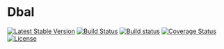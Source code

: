 # Dbal

[![Latest Stable Version](https://poser.pugx.org/harmonyio/dbal/v/stable)](https://packagist.org/packages/harmonyio/dbal)
[![Build Status](https://travis-ci.org/HarmonyIO/Dbal.svg?branch=master)](https://travis-ci.org/HarmonyIO/Dbal)
[![Build status](https://ci.appveyor.com/api/projects/status/9nce6lq74lla7bcw/branch/master?svg=true)](https://ci.appveyor.com/project/PeeHaa/dbal/branch/master)
[![Coverage Status](https://coveralls.io/repos/github/HarmonyIO/Dbal/badge.svg?branch=master)](https://coveralls.io/github/HarmonyIO/Dbal?branch=master)
[![License](https://poser.pugx.org/harmonyio/dbal/license)](https://packagist.org/packages/harmonyio/dbal)
